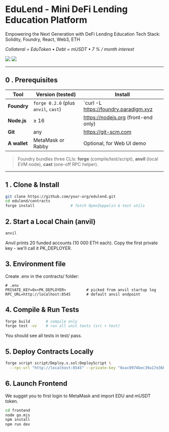 # EduLend - Mini DeFi Lending Education Platform  

Empowering the Next Generation with DeFi Lending Education
Tech Stack: Solidity, Foundry, React, Web3, ETH

*Collateral = EduToken • Debt = mUSDT • 7 % / month interest*

<div>
<img src="https://img.shields.io/badge/foundry-tested-blue" />
<img src="https://img.shields.io/badge/anvil-local--chain-green" />
</div>

---

## 0 . Prerequisites
| Tool | Version (tested) | Install |
|------|-----------------|---------|
| **Foundry** | `forge 0.2.0` (plus `anvil`, `cast`) | `curl -L https://foundry.paradigm.xyz | bash`<br>`foundryup` |
| **Node.js** | ≥ 16 | <https://nodejs.org> (front-end only) |
| **Git** | any | <https://git-scm.com> |
| **A wallet** | MetaMask or Rabby | Optional, for Web UI demo |

> Foundry bundles three CLIs: **forge** (compile/test/script), **anvil** (local EVM node), **cast** (one-off RPC helper).

---

## 1 . Clone & Install

```bash
git clone https://github.com/your-org/edulend.git
cd edulend/contracts
forge install                # fetch OpenZeppelin & test utils
```

## 2. Start a Local Chain (anvil)
```bash
anvil
```

Anvil prints 20 funded accounts (10 000 ETH each).
Copy the first private key - we'll call it PK_DEPLOYER.

## 3. Environment file
Create .env in the contracts/ folder:
```dotenv
# .env
PRIVATE_KEY=0x<PK_DEPLOYER>         # picked from anvil startup log
RPC_URL=http://localhost:8545       # default anvil endpoint
```

## 4. Compile & Run Tests
```bash
forge build       # compile only
forge test -vv    # run all unit tests (src + test)
```
You should see all tests in test/ pass.

## 5. Deploy Contracts Locally
```bash
forge script script/Deploy.s.sol:DeployScript \
  --rpc-url "http://localhost:8545" --private-key "0xac0974bec39a17e36ba4a6b4d238ff944bacb478cbed5efcae784d7bf4f2ff80" --broadcast -vv
```

## 6. Launch Frontend
We sugget you to first login to MetaMask and import EDU and mUSDT token.

```bash
cd frontend 
node go.mjs
npm install
npm run dev
```